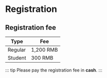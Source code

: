 # Registration

## Registration fee

| Type    | Fee       |
| ------- | --------- |
| Regular | 1,200 RMB |
| Student | 300 RMB   |

::: tip
Please pay the registration fee in **cash**.
:::

